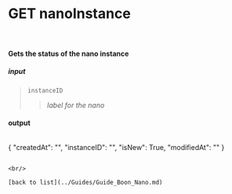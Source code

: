 # **GET nanoInstance**
<br/>

#### Gets the status of the nano instance
##### input
>`instanceID`
>>*label for the nano*

#### output
>```json
  {
    "createdAt": "",
    "instanceID": "",
    "isNew": True,
    "modifiedAt": ""
  }
```

<br/>

[back to list](../Guides/Guide_Boon_Nano.md)
